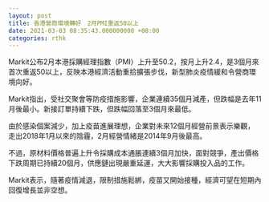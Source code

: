 ```yaml
---
layout: post
title: 香港營商環境轉好　2月PMI重返50以上
date: 2021-03-03 08:35:43.000000000 +08:00
categories: rthk
---
```


Markit公布2月本港採購經理指數（PMI）上升至50.2，按月上升2.4，是3個月來首次重返50以上，反映本港經濟活動重拾擴張步伐，新型肺炎疫情緩和令營商環境向好。

Markit指出，受社交聚會等防疫措施影響，企業連續35個月減產，但跌幅是去年11月後最小。新接訂單持續下跌，但跌幅回落至3個月來最低。

由於感染個案減少，加上疫苗進展理想，企業對未來12個月經營前景表示樂觀，走出2018年1月以來的陰霾，2月經營情緒是2014年9月後最高。

不過，原材料價格普遍上升令採購成本通脹連續3個月加快，面對競爭，產出價格下跌周期已持續20個月，供應鏈出現嚴重延運，大大影響採購投入品的工作。

Markit表示，隨著疫情減退，限制措施鬆綁，疫苗又開始接種，經濟可望在短期內回復增長並非空想。
